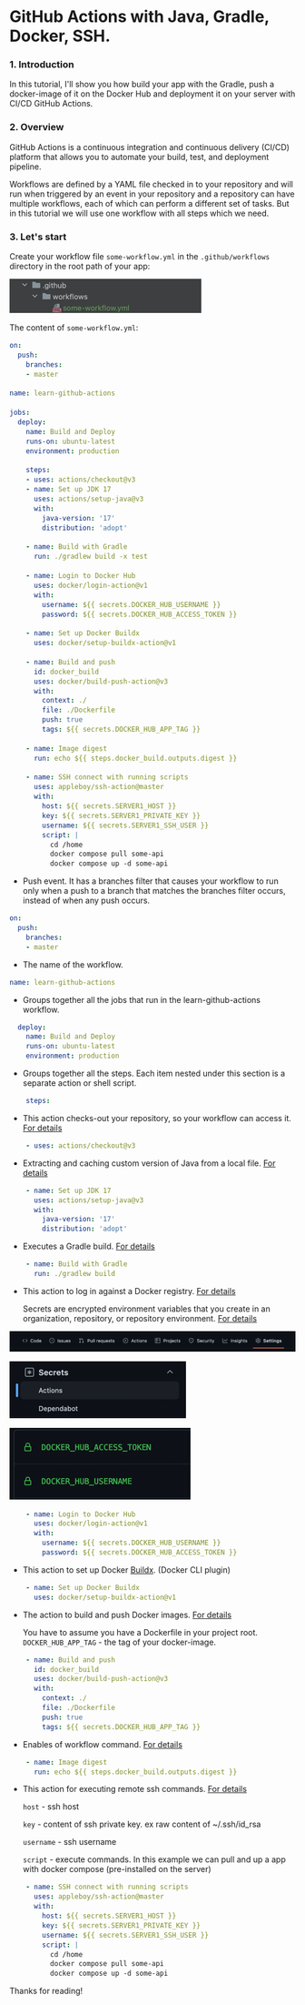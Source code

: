 # GitHub Actions with Java, Gradle, Docker, SSH.

### 1. Introduction
In this tutorial, I'll show you how build your app with the Gradle, push a docker-image of it on the Docker Hub and
deployment it on your server with CI/CD GitHub Actions.

### 2. Overview
GitHub Actions is a continuous integration and continuous delivery (CI/CD) platform 
that allows you to automate your build, test, and deployment pipeline.

Workflows are defined by a YAML file checked in to your repository and will run when triggered by an event in your repository
and a repository can have multiple workflows, each of which can perform a different set of tasks.
But in this tutorial we will use one workflow with all steps which we need.

### 3. Let's start 
Create your workflow file `some-workflow.yml` in the `.github/workflows` directory in the root path of your app:

![](images/img.png)

The content of `some-workflow.yml`:
```yaml
on:
  push:
    branches:
    - master

name: learn-github-actions

jobs:
  deploy:
    name: Build and Deploy
    runs-on: ubuntu-latest
    environment: production

    steps:
    - uses: actions/checkout@v3
    - name: Set up JDK 17
      uses: actions/setup-java@v3
      with:
        java-version: '17'
        distribution: 'adopt'
        
    - name: Build with Gradle
      run: ./gradlew build -x test

    - name: Login to Docker Hub
      uses: docker/login-action@v1
      with:
        username: ${{ secrets.DOCKER_HUB_USERNAME }}
        password: ${{ secrets.DOCKER_HUB_ACCESS_TOKEN }}

    - name: Set up Docker Buildx
      uses: docker/setup-buildx-action@v1

    - name: Build and push
      id: docker_build
      uses: docker/build-push-action@v3
      with:
        context: ./
        file: ./Dockerfile
        push: true
        tags: ${{ secrets.DOCKER_HUB_APP_TAG }}

    - name: Image digest
      run: echo ${{ steps.docker_build.outputs.digest }}

    - name: SSH connect with running scripts
      uses: appleboy/ssh-action@master
      with:
        host: ${{ secrets.SERVER1_HOST }}
        key: ${{ secrets.SERVER1_PRIVATE_KEY }}
        username: ${{ secrets.SERVER1_SSH_USER }}
        script: |
          cd /home
          docker compose pull some-api
          docker compose up -d some-api
```

- Push event. It has a branches filter that causes your workflow to run only when 
a push to a branch that matches the branches filter occurs, instead of when any push occurs.
```yaml
on:
  push:
    branches:
    - master
```

- The name of the workflow.
```yaml
name: learn-github-actions
```

- Groups together all the jobs that run in the learn-github-actions workflow.

```yaml
  deploy:
    name: Build and Deploy
    runs-on: ubuntu-latest
    environment: production
```

- Groups together all the steps.
Each item nested under this section is a separate action or shell script.
```yaml
    steps:
```

- This action checks-out your repository, so your workflow can access it.
[For details](https://github.com/actions/checkout)
```yaml
    - uses: actions/checkout@v3
```

- Extracting and caching custom version of Java from a local file.
[For details](https://github.com/actions/setup-java)
```yaml
    - name: Set up JDK 17
      uses: actions/setup-java@v3
      with:
        java-version: '17'
        distribution: 'adopt'
```

- Executes a Gradle build.
[For details](https://docs.github.com/en/actions/automating-builds-and-tests/building-and-testing-java-with-gradle)
```yaml
    - name: Build with Gradle
      run: ./gradlew build
```

- This action to log in against a Docker registry. [For details](https://github.com/docker/login-action)

  Secrets are encrypted environment variables that you create in an organization, repository, or repository environment.
  [For details](https://docs.github.com/en/actions/security-guides/encrypted-secrets)

![](images/img_1.png)

![](images/img_2.png)

![](images/img_3.png)
```yaml
    - name: Login to Docker Hub
      uses: docker/login-action@v1
      with:
        username: ${{ secrets.DOCKER_HUB_USERNAME }}
        password: ${{ secrets.DOCKER_HUB_ACCESS_TOKEN }}
```
- This action to set up Docker [Buildx](https://github.com/docker/buildx). (Docker CLI plugin)
```yaml
    - name: Set up Docker Buildx
      uses: docker/setup-buildx-action@v1
```
- The action to build and push Docker images. [For details](https://github.com/docker/build-push-action)

  You have to assume you have a Dockerfile in your project root. `DOCKER_HUB_APP_TAG` - the tag of your docker-image.
```yaml
    - name: Build and push
      id: docker_build
      uses: docker/build-push-action@v3
      with:
        context: ./
        file: ./Dockerfile
        push: true
        tags: ${{ secrets.DOCKER_HUB_APP_TAG }}
```

- Enables of workflow command. [For details](https://docs.github.com/en/actions/using-workflows/workflow-commands-for-github-actions#echoing-command-outputs)
```yaml
    - name: Image digest
      run: echo ${{ steps.docker_build.outputs.digest }}
```
- This action for executing remote ssh commands. [For details](https://github.com/appleboy/ssh-action)

  `host` - ssh host

  `key` - content of ssh private key. ex raw content of ~/.ssh/id_rsa

  `username` - ssh username

  `script` - execute commands. In this example we can pull and up a app with docker compose (pre-installed on the server)
  
```yaml
    - name: SSH connect with running scripts
      uses: appleboy/ssh-action@master
      with:
        host: ${{ secrets.SERVER1_HOST }}
        key: ${{ secrets.SERVER1_PRIVATE_KEY }}
        username: ${{ secrets.SERVER1_SSH_USER }}
        script: |
          cd /home
          docker compose pull some-api
          docker compose up -d some-api
```

Thanks for reading!